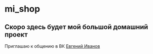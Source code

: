 # mi_shop

## Скоро здесь будет мой большой домашний проект


Приглашаю к общению в ВК [Евгений Иванов](https://vk.com/engenivanov)